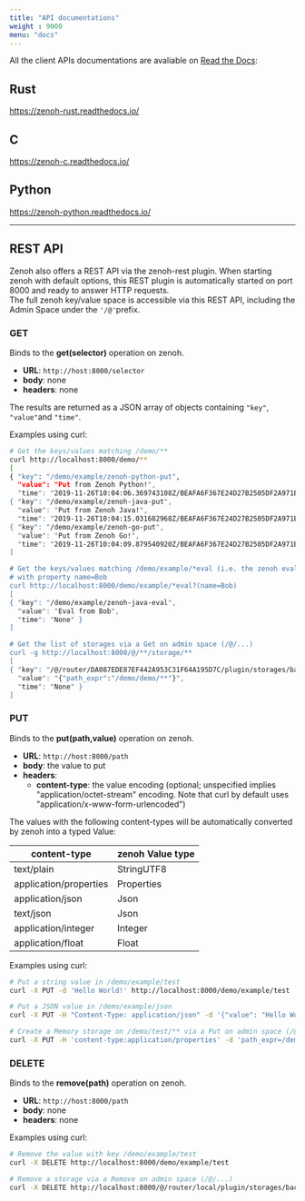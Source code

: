 ```yaml
---
title: "API documentations"
weight : 9000
menu: "docs"
---
```


All the client APIs documentations are avaliable on [Read the Docs](https://readthedocs.org/search/?q=zenoh):

## Rust
https://zenoh-rust.readthedocs.io/

## C
https://zenoh-c.readthedocs.io/

## Python
https://zenoh-python.readthedocs.io/


--------------------

## REST API

Zenoh also offers a REST API via the zenoh-rest plugin. When starting zenoh with default options,
this REST plugin is automatically started on port 8000 and ready to answer HTTP requests.  
The full zenoh key/value space is accessible via this REST API, including the Admin Space under the `'/@'`prefix.

### GET

Binds to the **get(selector)** operation on zenoh.

- **URL**:     `http://host:8000/selector`
- **body**:    none
- **headers**: none

The results are returned as a JSON array of objects containing `"key"`, `"value"`and `"time"`.

Examples using curl:

```bash
# Get the keys/values matching /demo/**
curl http://localhost:8000/demo/**
[
{ "key": "/demo/example/zenoh-python-put",
  "value": "Put from Zenoh Python!",
  "time": "2019-11-26T10:04:06.369743108Z/BEAFA6F367E24D27B2505DF2A971B21C" },
{ "key": "/demo/example/zenoh-java-put",
  "value": "Put from Zenoh Java!",
  "time": "2019-11-26T10:04:15.031682968Z/BEAFA6F367E24D27B2505DF2A971B21C" },
{ "key": "/demo/example/zenoh-go-put",
  "value": "Put from Zenoh Go!",
  "time": "2019-11-26T10:04:09.879540920Z/BEAFA6F367E24D27B2505DF2A971B21C" }
]

# Get the keys/values matching /demo/example/*eval (i.e. the zenoh eval examples)
# with property name=Bob
curl http://localhost:8000/demo/example/*eval?(name=Bob)
[
{ "key": "/demo/example/zenoh-java-eval",
  "value": "Eval from Bob",
  "time": "None" }
]

# Get the list of storages via a Get on admin space (/@/...)
curl -g http://localhost:8000/@/**/storage/**
[
{ "key": "/@/router/DA087EDE87EF442A953C31F64A195D7C/plugin/storages/backend/memory/storage/mem-storage-1",
  "value": "{"path_expr":"/demo/demo/**"}",
  "time": "None" }
]
```



### PUT

Binds to the **put(path,value)** operation on zenoh.

- **URL**:     `http://host:8000/path`
- **body**:    the value to put
- **headers**: 
   - **content-type**: the value encoding (optional; unspecified implies "application/octet-stream" encoding. Note that curl by default uses "application/x-www-form-urlencoded")

The values with the following content-types will be automatically converted by zenoh into a typed Value:

| content-type             | zenoh Value type |
| ------------------------ | ---------------- |
| text/plain               | StringUTF8       |
| application/properties   | Properties       |
| application/json         | Json             |
| text/json                | Json             |
| application/integer      | Integer          |
| application/float        | Float            |

Examples using curl:

  ```bash
  # Put a string value in /demo/example/test
  curl -X PUT -d 'Hello World!' http://localhost:8000/demo/example/test

  # Put a JSON value in /demo/example/json
  curl -X PUT -H "Content-Type: application/json" -d '{"value": "Hello World!"}' http://localhost:8000/demo/example/test

  # Create a Memory storage on /demo/test/** via a Put on admin space (/@/...)
  curl -X PUT -H 'content-type:application/properties' -d 'path_expr=/demo/test/**' http://localhost:8000/@/router/local/plugin/storages/backend/memory/storage/my-test
  ```

### DELETE

Binds to the **remove(path)** operation on zenoh.

- **URL**:     `http://host:8000/path`
- **body**:    none
- **headers**: none

Examples using curl:

  ```bash
  # Remove the value with key /demo/example/test
  curl -X DELETE http://localhost:8000/demo/example/test

  # Remove a storage via a Remove on admin space (/@/...)
  curl -X DELETE http://localhost:8000/@/router/local/plugin/storages/backend/memory/storage/my-test
  ```

